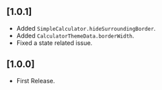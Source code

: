 ## [1.0.1]
- Added `SimpleCalculator.hideSurroundingBorder`.
- Added `CalculatorThemeData.borderWidth`.
- Fixed a state related issue.

## [1.0.0]
- First Release.
